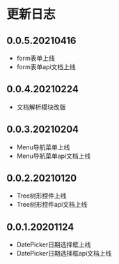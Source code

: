 # 更新日志
## 0.0.5.20210416
* form表单上线
* form表单api文档上线

## 0.0.4.20210224
* 文档解析模块改版

## 0.0.3.20210204
* Menu导航菜单上线
* Menu导航菜单api文档上线

## 0.0.2.20210120
* Tree树形控件上线
* Tree树形控件api文档上线

## 0.0.1.20201124
* DatePicker日期选择框上线
* DatePicker日期选择框api文档上线